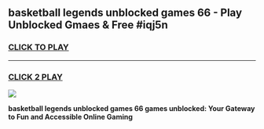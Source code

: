 
## basketball legends unblocked games 66 - Play Unblocked Gmaes & Free #iqj5n
<h3>
<a href="https://premium.freeplayer.one?title=basketball_legends_unblocked_games_66&ref=01M">CLICK TO PLAY</a></h3>
<hr>

<h3>
<a href="https://premium.freeplayer.one?title=basketball_legends_unblocked_games_66&ref=01M">CLICK 2 PLAY</a>
  
</h3>

<a href="https://premium.freeplayer.one?title=basketball_legends_unblocked_games_66&ref=01M"><img src="https://clearcache.store/games.png"></a>


**basketball legends unblocked games 66 games unblocked: Your Gateway to Fun and Accessible Online Gaming**

